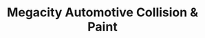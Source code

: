 ---
title: "Megacity Automotive Collision & Paint"
url: /toronto/megacity-automotive-collision-and-paint/
shop: car repair
---